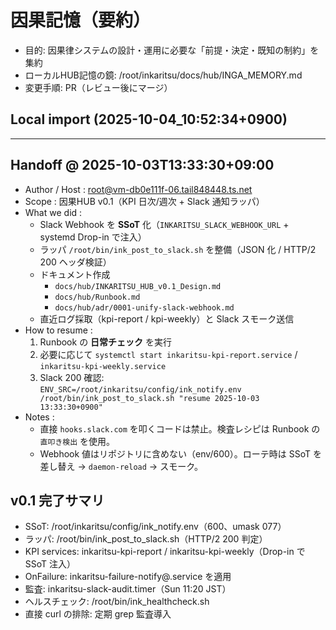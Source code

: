 # 因果記憶（要約）
- 目的: 因果律システムの設計・運用に必要な「前提・決定・既知の制約」を集約
- ローカルHUB記憶の鏡: /root/inkaritsu/docs/hub/INGA_MEMORY.md
- 変更手順: PR（レビュー後にマージ）

## Local import (2025-10-04_10:52:34+0900)

---
## Handoff @ 2025-10-03T13:33:30+09:00

- Author / Host : root@vm-db0e111f-06.tail848448.ts.net
- Scope         : 因果HUB v0.1（KPI 日次/週次 + Slack 通知ラッパ）
- What we did   :
  - Slack Webhook を **SSoT** 化（`INKARITSU_SLACK_WEBHOOK_URL` + systemd Drop-in で注入）
  - ラッパ `/root/bin/ink_post_to_slack.sh` を整備（JSON 化 / HTTP/2 200 ヘッダ検証）
  - ドキュメント作成  
    - `docs/hub/INKARITSU_HUB_v0.1_Design.md`  
    - `docs/hub/Runbook.md`  
    - `docs/hub/adr/0001-unify-slack-webhook.md`
  - 直近ログ採取（kpi-report / kpi-weekly）と Slack スモーク送信
- How to resume :
  1) Runbook の **日常チェック** を実行  
  2) 必要に応じて `systemctl start inkaritsu-kpi-report.service` / `inkaritsu-kpi-weekly.service`  
  3) Slack 200 確認:  
     `ENV_SRC=/root/inkaritsu/config/ink_notify.env /root/bin/ink_post_to_slack.sh "resume 2025-10-03 13:33:30+0900"`
- Notes         :
  - 直接 `hooks.slack.com` を叩くコードは禁止。検査レシピは Runbook の `直叩き検出` を使用。
  - Webhook 値はリポジトリに含めない（env/600）。ローテ時は SSoT を差し替え → `daemon-reload` → スモーク。
## v0.1 完了サマリ
- SSoT: /root/inkaritsu/config/ink_notify.env（600、umask 077）
- ラッパ: /root/bin/ink_post_to_slack.sh（HTTP/2 200 判定）
- KPI services: inkaritsu-kpi-report / inkaritsu-kpi-weekly（Drop-in で SSoT 注入）
- OnFailure: inkaritsu-failure-notify@.service を適用
- 監査: inkaritsu-slack-audit.timer（Sun 11:20 JST）
- ヘルスチェック: /root/bin/ink_healthcheck.sh
- 直接 curl の排除: 定期 grep 監査導入
